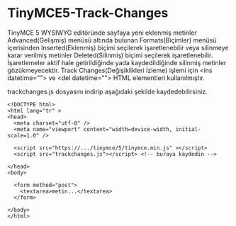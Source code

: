 # TinyMCE5-Track-Changes
TinyMCE 5 WYSIWYG editöründe sayfaya yeni eklenmiş metinler Advanced(Gelişmiş) menüsü altında bulunan Formats(Biçimler) menüsü içerisinden Inserted(Eklenmiş) biçimi seçilerek işaretlenebilir veya silinmeye karar verilmiş metinler Deleted(Silinmiş) biçimi seçilerek işaretlenebilir. İşaretlemeler aktif hale getirildiğinde yada kaydedildiğinde silinmiş metinler gözükmeyecektir. Track Changes(Değişiklikleri İzleme) işlemi için &lt;ins datetime=""&gt; ve &lt;del datetime=""&gt; HTML elementleri kullanılmıştır.

trackchanges.js dosyasını indirip aşağıdaki şekilde kaydedebilirsiniz.

```
<!DOCTYPE html>
<html lang="tr" >
<head>
  <meta charset="utf-8" />
  <meta name="viewport" content="width=device-width, initial-scale=1.0" />

  <script src="https://.../tinymce/5/tinymce.min.js" ></script>
  <script src="trackchanges.js"></script> <!-- buraya kaydedin -->

</head>
<body>

  <form method="post">
    <textarea>metin...</textarea>
  </form>

</body>
</html>
```
